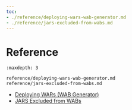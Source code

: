 ```yaml
---
toc:
- ./reference/deploying-wars-wab-generator.md
- ./reference/jars-excluded-from-wabs.md
---
```

# Reference

```{toctree}
:maxdepth: 3

reference/deploying-wars-wab-generator.md
reference/jars-excluded-from-wabs.md
```

* [Deploying WARs (WAB Generator)](./reference/deploying-wars-wab-generator.md)
* [JARS Excluded from WABs](./reference/jars-excluded-from-wabs.md)

